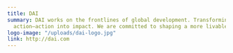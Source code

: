 ```yaml
---
title: DAI
summary: DAI works on the frontlines of global development. Transforming ideas into
  action—action into impact. We are committed to shaping a more livable world.
logo-image: "/uploads/dai-logo.jpg"
link: http://dai.com
---
```


